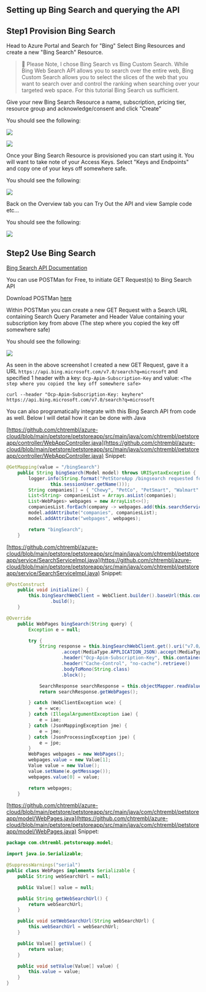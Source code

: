 ## Setting up Bing Search and querying the API ##

## Step1 Provision Bing Search ##

Head to Azure Portal and Search for "Bing" Select Bing Resources and create a new "Bing Search" Resource.

> 📝 Please Note, I chose Bing Search vs Bing Custom Search. While Bing Web Search API allows you to search over the entire web, Bing Custom Search allows you to select the slices of the web that you want to search over and control the ranking when searching over your targeted web space. For this tutorial Bing Search us sufficient.

Give your new Bing Search Resource a name, subscription, pricing tier, resource group and acknowledge/consent and click "Create"

You should see the following:

![](images/1.png)

![](images/2.png)

Once your Bing Search Resource is provisioned you can start using it. You will want to take note of your Access Keys. Select "Keys and Endpoints" and copy one of your keys off somewhere safe.

You should see the following:

![](images/3.png)

Back on the Overview tab you can Try Out the API and view Sample code etc...

You should see the following:

![](images/4.png)

## Step2 Use Bing Search ##

[Bing Search API Documentation](https://docs.microsoft.com/en-us/azure/cognitive-services/bing-web-search/)

You can use POSTMan for Free, to initiate GET Request(s) to Bing Search API

Download POSTMan [here](https://www.postman.com/)

Within POSTMan you can create a new GET Request with a Search URL containing Search Query Parameter and Header Value containing your subscription key from above (The step where you copied the key off somewhere safe)

You should see the following:

![](images/5.png)

As seen in the above screenshot I created a new GET Request, gave it a URL ```https://api.bing.microsoft.com/v7.0/search?q=microsoft``` and specified 1 header with a key: ```Ocp-Apim-Subscription-Key``` and value: ```<The step where you copied the key off somewhere safe>```

```
curl --header "Ocp-Apim-Subscription-Key: keyhere" https://api.bing.microsoft.com/v7.0/search?q=microsoft
```
You can also programatically integrate with this Bing Search API from code as well. Below I will detail how it can be done with Java

[https://github.com/chtrembl/azure-cloud/blob/main/petstore/petstoreapp/src/main/java/com/chtrembl/petstoreapp/controller/WebAppController.java](https://github.com/chtrembl/azure-cloud/blob/main/petstore/petstoreapp/src/main/java/com/chtrembl/petstoreapp/controller/WebAppController.java) Snippet:

```java
@GetMapping(value = "/bingSearch")
	public String bingSearch(Model model) throws URISyntaxException {
		logger.info(String.format("PetStoreApp /bingsearch requested for %s, routing to bingSearch view...",
				this.sessionUser.getName()));
		String companies[] = { "Chewy", "PetCo", "PetSmart", "Walmart" };
		List<String> companiesList = Arrays.asList(companies);
		List<WebPages> webpages = new ArrayList<>();
		companiesList.forEach(company -> webpages.add(this.searchService.bingSearch(company)));
		model.addAttribute("companies", companiesList);
		model.addAttribute("webpages", webpages);

		return "bingSearch";
	}
```
[https://github.com/chtrembl/azure-cloud/blob/main/petstore/petstoreapp/src/main/java/com/chtrembl/petstoreapp/service/SearchServiceImpl.java](https://github.com/chtrembl/azure-cloud/blob/main/petstore/petstoreapp/src/main/java/com/chtrembl/petstoreapp/service/SearchServiceImpl.java) Snippet:

```java
@PostConstruct
	public void initialize() {
		this.bingSearchWebClient = WebClient.builder().baseUrl(this.containerEnvironment.getBingSearchURL())
				.build();
	}

@Override
	public WebPages bingSearch(String query) {
		Exception e = null;

		try {
			String response = this.bingSearchWebClient.get().uri("v7.0/search?q=" + query)
					.accept(MediaType.APPLICATION_JSON).accept(MediaType.APPLICATION_JSON)
					.header("Ocp-Apim-Subscription-Key", this.containerEnvironment.getBingSearchSubscriptionKey())
					.header("Cache-Control", "no-cache").retrieve()
                    .bodyToMono(String.class)
                    .block();

			SearchResponse searchResponse = this.objectMapper.readValue(response, SearchResponse.class);
			return searchResponse.getWebPages();

		} catch (WebClientException wce) {
			e = wce;
		} catch (IllegalArgumentException iae) {
			e = iae;
		} catch (JsonMappingException jme) {
			e = jme;
		} catch (JsonProcessingException jpe) {
			e = jpe;
		}
		WebPages webpages = new WebPages();
		webpages.value = new Value[1];
		Value value = new Value();
		value.setName(e.getMessage());
		webpages.value[0] = value;

		return webpages;
	}
```

[https://github.com/chtrembl/azure-cloud/blob/main/petstore/petstoreapp/src/main/java/com/chtrembl/petstoreapp/model/WebPages.java](https://github.com/chtrembl/azure-cloud/blob/main/petstore/petstoreapp/src/main/java/com/chtrembl/petstoreapp/model/WebPages.java) Snippet:

```java
package com.chtrembl.petstoreapp.model;

import java.io.Serializable;

@SuppressWarnings("serial")
public class WebPages implements Serializable {
	public String webSearchUrl = null;

	public Value[] value = null;

	public String getWebSearchUrl() {
		return webSearchUrl;
	}

	public void setWebSearchUrl(String webSearchUrl) {
		this.webSearchUrl = webSearchUrl;
	}

	public Value[] getValue() {
		return value;
	}

	public void setValue(Value[] value) {
		this.value = value;
	}
}
```
